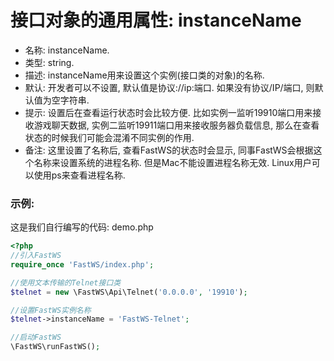 # 接口对象的通用属性: instanceName

- 名称: instanceName.
- 类型: string.
- 描述: instanceName用来设置这个实例(接口类的对象)的名称.
- 默认: 开发者可以不设置, 默认值是协议://ip:端口. 如果没有协议/IP/端口, 则默认值为空字符串.
- 提示: 设置后在查看运行状态时会比较方便. 比如实例一监听19910端口用来接收游戏聊天数据, 实例二监听19911端口用来接收服务器负载信息, 那么在查看状态的时候我们可能会混淆不同实例的作用.
- 备注: 这里设置了名称后, 查看FastWS的状态时会显示, 同事FastWS会根据这个名称来设置系统的进程名称. 但是Mac不能设置进程名称无效. Linux用户可以使用ps来查看进程名称.

### 示例: 
这是我们自行编写的代码: demo.php
```php
<?php
//引入FastWS
require_once 'FastWS/index.php';

//使用文本传输的Telnet接口类
$telnet = new \FastWS\Api\Telnet('0.0.0.0', '19910');

//设置FastWS实例名称
$telnet->instanceName = 'FastWS-Telnet';

//启动FastWS
\FastWS\runFastWS();
```